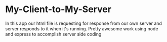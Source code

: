 # My-Client-to-My-Server
In this app our html file is requesting for response from our own server and server responds to it when it's running. Pretty awesome work using node and express to accomplish server side coding
